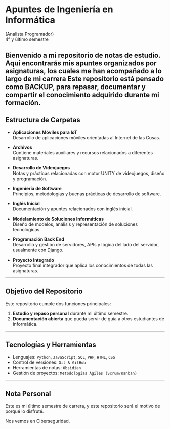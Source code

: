 # Apuntes de Ingeniería en Informática  
(Analista Programador)  
4° y último semestre

Bienvenido a mi repositorio de notas de estudio.  
Aquí encontrarás mis apuntes organizados por asignaturas, los cuales me han acompañado a lo largo de mi carrera
Este repositorio está pensado como BACKUP, para repasar, documentar y compartir el conocimiento adquirido durante mi formación.
---

## Estructura de Carpetas

- **Aplicaciones Móviles para IoT**  
  Desarrollo de aplicaciones móviles orientadas al Internet de las Cosas.

- **Archivos**  
  Contiene materiales auxiliares y recursos relacionados a diferentes asignaturas.  

- **Desarrollo de Videojuegos**  
  Notas y prácticas relacionadas con motor UNITY de videojuegos, diseño y programación.

- **Ingeniería de Software**  
  Principios, metodologías y buenas prácticas de desarrollo de software.

- **Inglés Inicial**  
  Documentación y apuntes relacionados con inglés inicial.

- **Modelamiento de Soluciones Informáticas**  
  Diseño de modelos, análisis y representación de soluciones tecnológicas.  

- **Programación Back End**  
  Desarrollo y gestión de servidores, APIs y lógica del lado del servidor, usualmente con Django.

- **Proyecto Integrado**  
  Proyecto final integrador que aplica los conocimientos de todas las asignaturas.

---

## Objetivo del Repositorio
Este repositorio cumple dos funciones principales:

1. **Estudio y repaso personal** durante mi último semestre.  
2. **Documentación abierta** que pueda servir de guía a otros estudiantes de informática.  

---

## Tecnologías y Herramientas
- Lenguajes: `Python`, `JavaScript`, `SQL`, `PHP`, `HTML`, `CSS`
- Control de versiones: `Git & GitHub`  
- Herramientas de notas: `Obsidian`  
- Gestión de proyectos: `Metodologías Ágiles (Scrum/Kanban)`  

---

## Nota Personal
Este es mi último semestre de carrera, y este repositorio será el motivo de porqué lo disfruté.

Nos vemos en Ciberseguridad.
